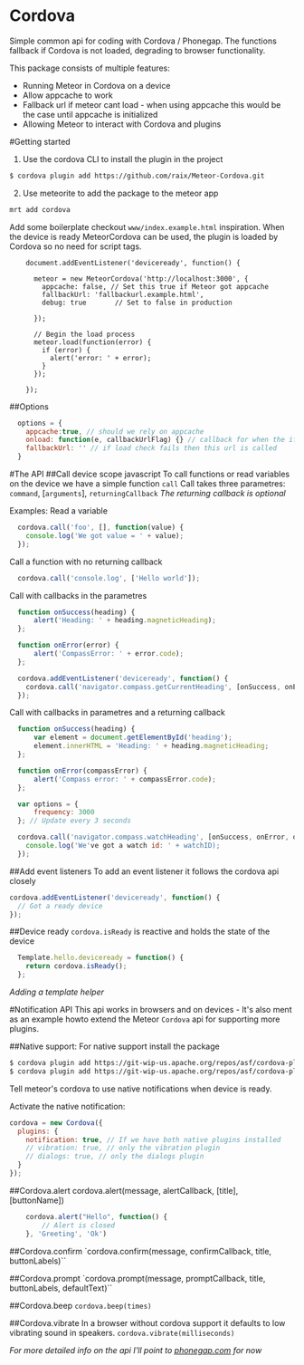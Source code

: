 Cordova
=======
Simple common api for coding with Cordova / Phonegap. The functions fallback if Cordova is not loaded, degrading to browser functionality.

This package consists of multiple features:
* Running Meteor in Cordova on a device
* Allow appcache to work
* Fallback url if meteor cant load - when using appcache this would be the case until appcache is initialized
* Allowing Meteor to interact with Cordova and plugins

#Getting started
1. Use the cordova CLI to install the plugin in the project
```bash
$ cordova plugin add https://github.com/raix/Meteor-Cordova.git
```
2. Use meteorite to add the package to the meteor app
```bash
mrt add cordova
```

Add some boilerplate checkout `www/index.example.html` inspiration. When the device is ready MeteorCordova can be used, the plugin is loaded by Cordova so no need for script tags.
```
    document.addEventListener('deviceready', function() {

      meteor = new MeteorCordova('http://localhost:3000', {
        appcache: false, // Set this true if Meteor got appcache
        fallbackUrl: 'fallbackurl.example.html',
        debug: true       // Set to false in production

      });

      // Begin the load process
      meteor.load(function(error) {
        if (error) {
          alert('error: ' + error);
        }
      });
      
    });
```

##Options
```js
  options = {
    appcache:true, // should we rely on appcache
    onload: function(e, callbackUrlFlag) {} // callback for when the iframe is loaded with meteor or fallbackUrl (if callbackUrlFlag == true)
    fallbackUrl: '' // if load check fails then this url is called
  }
```

#The API
##Call device scope javascript
To call functions or read variables on the device we have a simple function `call`
Call takes three parametres:
`command`, [`arguments`], `returningCallback`
*The returning callback is optional*

Examples:
Read a variable
```js
  cordova.call('foo', [], function(value) {
    console.log('We got value = ' + value);
  });
```
Call a function with no returning callback
```js
  cordova.call('console.log', ['Hello world']);
```

Call with callbacks in the parametres
```js
  function onSuccess(heading) {
      alert('Heading: ' + heading.magneticHeading);
  };

  function onError(error) {
      alert('CompassError: ' + error.code);
  };

  cordova.addEventListener('deviceready', function() {
    cordova.call('navigator.compass.getCurrentHeading', [onSuccess, onError]);
  });
```

Call with callbacks in parametres and a returning callback
```js
  function onSuccess(heading) {
      var element = document.getElementById('heading');
      element.innerHTML = 'Heading: ' + heading.magneticHeading;
  };

  function onError(compassError) {
      alert('Compass error: ' + compassError.code);
  };

  var options = {
      frequency: 3000
  }; // Update every 3 seconds

  cordova.call('navigator.compass.watchHeading', [onSuccess, onError, options], function(watchID) {
    console.log('We've got a watch id: ' + watchID);
  });
```

##Add event listeners
To add an event listener it follows the cordova api closely
```js
cordova.addEventListener('deviceready', function() {
  // Got a ready device
});
```

##Device ready
`cordova.isReady` is reactive and holds the state of the device

```js
  Template.hello.deviceready = function() {
    return cordova.isReady();
  };
```
*Adding a template helper*

#Notification API
This api works in browsers and on devices - It's also ment as an example howto extend the Meteor `Cordova` api for supporting more plugins.

##Native support:
For native support install the package
```bash
$ cordova plugin add https://git-wip-us.apache.org/repos/asf/cordova-plugin-vibration.git
$ cordova plugin add https://git-wip-us.apache.org/repos/asf/cordova-plugin-dialogs.git
```
Tell meteor's cordova to use native notifications when device is ready.

Activate the native notification:
```js
cordova = new Cordova({
  plugins: {
    notification: true, // If we have both native plugins installed
    // vibration: true, // only the vibration plugin
    // dialogs: true, // only the dialogs plugin
  }
});
```

##Cordova.alert
cordova.alert(message, alertCallback, [title], [buttonName])
```js
    cordova.alert("Hello", function() {
        // Alert is closed
    }, 'Greeting', 'Ok')
```

##Cordova.confirm
`cordova.confirm(message, confirmCallback, title, buttonLabels)``

##Cordova.prompt
`cordova.prompt(message, promptCallback, title, buttonLabels, defaultText)``

##Cordova.beep
`cordova.beep(times)`

##Cordova.vibrate
In a browser without cordova support it defaults to low vibrating sound in speakers.
`cordova.vibrate(milliseconds)`

*For more detailed info on the api I'll point to [phonegap.com](http://www.phonegap.com) for now*